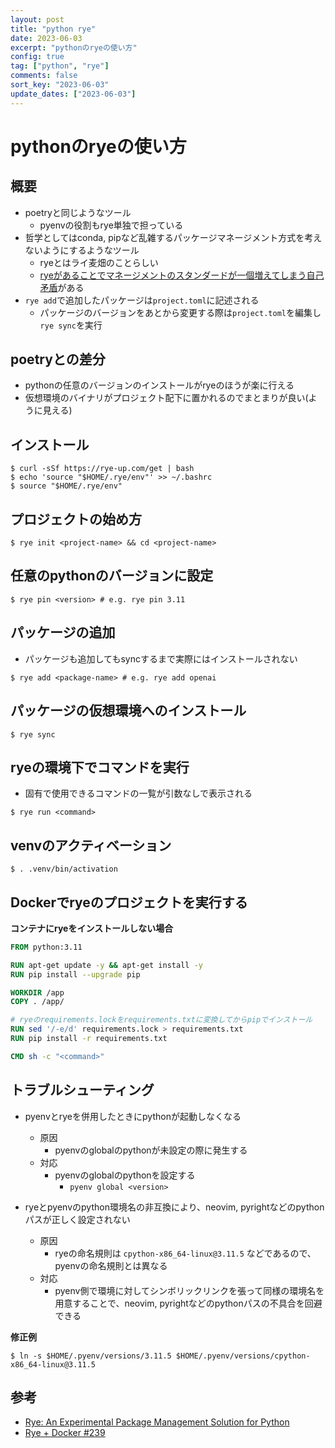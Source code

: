 ```yaml
---
layout: post
title: "python rye"
date: 2023-06-03
excerpt: "pythonのryeの使い方"
config: true
tag: ["python", "rye"]
comments: false
sort_key: "2023-06-03"
update_dates: ["2023-06-03"]
---
```


# pythonのryeの使い方

## 概要
 - poetryと同じようなツール
   - pyenvの役割もrye単独で担っている
 - 哲学としてはconda, pipなど乱雑するパッケージマネージメント方式を考えないようにするようなツール
   - ryeとはライ麦畑のことらしい
   - [ryeがあることでマネージメントのスタンダードが一個増えてしまう自己矛盾](https://github.com/mitsuhiko/rye/discussions/6)がある
 - `rye add`で追加したパッケージは`project.toml`に記述される
   - パッケージのバージョンをあとから変更する際は`project.toml`を編集し`rye sync`を実行
 
## poetryとの差分
 - pythonの任意のバージョンのインストールがryeのほうが楽に行える
 - 仮想環境のバイナリがプロジェクト配下に置かれるのでまとまりが良い(ように見える)

## インストール

```console
$ curl -sSf https://rye-up.com/get | bash
$ echo 'source "$HOME/.rye/env"' >> ~/.bashrc
$ source "$HOME/.rye/env"
```

## プロジェクトの始め方

```console
$ rye init <project-name> && cd <project-name> 
```

## 任意のpythonのバージョンに設定

```console
$ rye pin <version> # e.g. rye pin 3.11
```

## パッケージの追加
 - パッケージも追加してもsyncするまで実際にはインストールされない

```console
$ rye add <package-name> # e.g. rye add openai
```

## パッケージの仮想環境へのインストール

```console
$ rye sync 
```

## ryeの環境下でコマンドを実行
 - 固有で使用できるコマンドの一覧が引数なしで表示される

```console
$ rye run <command>
```

## venvのアクティベーション

```console
$ . .venv/bin/activation
```

## Dockerでryeのプロジェクトを実行する

**コンテナにryeをインストールしない場合**

```dockerfile
FROM python:3.11

RUN apt-get update -y && apt-get install -y
RUN pip install --upgrade pip

WORKDIR /app
COPY . /app/

# ryeのrequirements.lockをrequirements.txtに変換してからpipでインストール
RUN sed '/-e/d' requirements.lock > requirements.txt
RUN pip install -r requirements.txt

CMD sh -c "<command>"
```

## トラブルシューティング
 - pyenvとryeを併用したときにpythonが起動しなくなる
   - 原因
     - pyenvのglobalのpythonが未設定の際に発生する
   - 対応
     - pyenvのglobalのpythonを設定する
       - `pyenv global <version>`

 - ryeとpyenvのpython環境名の非互換により、neovim, pyrightなどのpythonパスが正しく設定されない
   - 原因
     - ryeの命名規則は `cpython-x86_64-linux@3.11.5` などであるので、pyenvの命名規則とは異なる
   - 対応
     - pyenv側で環境に対してシンボリックリンクを張って同様の環境名を用意することで、neovim, pyrightなどのpythonパスの不具合を回避できる　

**修正例**
```console
$ ln -s $HOME/.pyenv/versions/3.11.5 $HOME/.pyenv/versions/cpython-x86_64-linux@3.11.5
```


## 参考
 - [Rye: An Experimental Package Management Solution for Python](https://rye-up.com/)
 - [Rye + Docker #239](https://github.com/mitsuhiko/rye/discussions/239)
